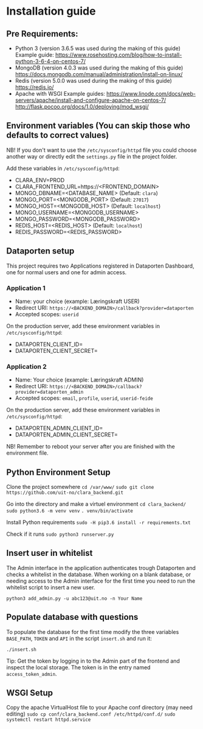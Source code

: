 # Installation guide

## Pre Requirements:

- Python 3  (version 3.6.5 was used during the making of this guide)
  Example guide: https://www.rosehosting.com/blog/how-to-install-python-3-6-4-on-centos-7/
- MongoDB   (version 4.0.3 was used during the making of this guide)
  https://docs.mongodb.com/manual/administration/install-on-linux/
- Redis     (version 5.0.0 was used during the making of this guide)     
  https://redis.io/
- Apache with WSGI
  Example guides: https://www.linode.com/docs/web-servers/apache/install-and-configure-apache-on-centos-7/
                  http://flask.pocoo.org/docs/1.0/deploying/mod_wsgi/

## Environment variables (You can skip those who defaults to correct values)

NB! If you don't want to use the `/etc/sysconfig/httpd` file you could choose another way
or directly edit the `settings.py` file in the project folder.

Add these variables in `/etc/sysconfig/httpd`:
- CLARA_ENV=PROD
- CLARA_FRONTEND_URL=https://<FRONTEND_DOMAIN>
- MONGO_DBNAME=<DATABASE_NAME>                  (Default: `clara`)
- MONGO_PORT=<MONGODB_PORT>                     (Default: `27017`)
- MONGO_HOST=<MONGODB_HOST>                     (Default: `localhost`)
- MONGO_USERNAME=<MONGODB_USERNAME>
- MONGO_PASSWORD=<MONGODB_PASSWORD>
- REDIS_HOST=<REDIS_HOST>                       (Default: `localhost`)
- REDIS_PASSWORD=<REDIS_PASSWORD>

## Dataporten setup

This project requires two Applications registered in Dataporten Dashboard,
one for normal users and one for admin access.

### Application 1

- Name: your choice (example: Læringskraft USER)
- Redirect URI: `https://<BACKEND_DOMAIN>/callback?provider=dataporten`
- Accepted scopes: `userid`

On the production server, add these environment variables in `/etc/sysconfig/httpd`:
- DATAPORTEN_CLIENT_ID=<Client ID>
- DATAPORTEN_CLIENT_SECRET=<Client Secret>

### Application 2

- Name: Your choice (example: Læringskraft ADMIN)
- Redirect URI: `https://<BACKEND_DOMAIN>/callback?provider=dataporten_admin`
- Accepted scopes: `email`, `profile`, `userid`, `userid-feide`

On the production server, add these environment variables in `/etc/sysconfig/httpd`:
- DATAPORTEN_ADMIN_CLIENT_ID=<Client ID>
- DATAPORTEN_ADMIN_CLIENT_SECRET=<Client Secret>

NB! Remember to reboot your server after you are finished with the environment file.

## Python Environment Setup

Clone the project somewhere
`cd /var/www/`
`sudo git clone https://github.com/uit-no/clara_backend.git`

Go into the directory and make a virtuel environment
`cd clara_backend/`
`sudo python3.6 -m venv venv`
`. venv/bin/activate`

Install Python requirements
`sudo -H pip3.6 install -r requirements.txt`

Check if it runs
`sudo python3 runserver.py`

## Insert user in whitelist

The Admin interface in the application authenticates trough Dataporten and checks a
whitelist in the database. When working on a blank database, or needing access to the
Admin interface for the first time you need to run the whitelist script to insert a
new user.

`python3 add_admin.py -u abc123@uit.no -n Your Name`

## Populate database with questions

To populate the database for the first time modify the three variables `BASE_PATH`, `TOKEN` and `API`
in the script `insert.sh` and run it:

`./insert.sh`

Tip: Get the token by logging in to the Admin part of the frontend and inspect the local storage.
The token is in the entry named `access_token_admin`.

## WSGI Setup

Copy the apache VirtualHost file to your Apache conf directory (may need editing)
`sudo cp conf/clara_backend.conf /etc/httpd/conf.d/`
`sudo systemctl restart httpd.service`
